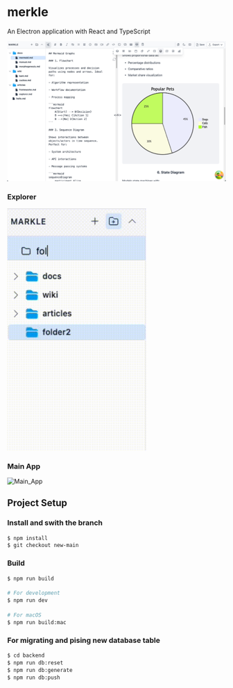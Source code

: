 # merkle

An Electron application with React and TypeScript

![App_img](git-media/screen1.png)

### Explorer

![Explorer](git-media/explorer2.gif)

### Main App

![Main_App](git-media/markle.gif)

## Project Setup

### Install and swith the branch

```bash
$ npm install
$ git checkout new-main
```

### Build

```bash
$ npm run build

# For development
$ npm run dev

# For macOS
$ npm run build:mac

```

### For migrating and pising new database table

```bash
$ cd backend
$ npm run db:reset
$ npm run db:generate
$ npm run db:push
```
